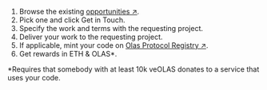 1. Browse the existing [opportunities ↗](https://olas.network/build#opportunities).
2. Pick one and click Get in Touch.
3. Specify the work and terms with the requesting project. 
4. Deliver your work to the requesting project.
5. If applicable, mint your code on [Olas Protocol Registry ↗](https://registry.olas.network/).
6. Get rewards in ETH & OLAS*.

*Requires that somebody with at least 10k veOLAS donates to a service that uses your code.
